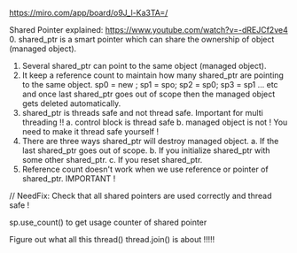 https://miro.com/app/board/o9J_l-Ka3TA=/

Shared Pointer explained:
https://www.youtube.com/watch?v=-dREJCf2ve4
0. shared_ptr is a smart pointer which can share the ownership of object (managed object).
1. Several shared_ptr can point to the same object (managed object).
2. It keep a reference count to maintain how many shared_ptr are pointing to the same object.
    sp0 = new ; sp1 = spo; sp2 = sp0; sp3 = sp1 ... etc
   and once last shared_ptr goes out of scope then the managed object gets deleted automatically.
3. shared_ptr is threads safe and not thread safe. Important for multi threading !!
   a. control block is thread safe
   b. managed object is not ! You need to make it thread safe yourself !
4. There are three ways shared_ptr will destroy managed object.
   a. If the last shared_ptr goes out of scope.
   b. If you initialize shared_ptr with some other shared_ptr.
   c. If you reset shared_ptr.
5. Reference count doesn't work when we use reference or pointer of shared_ptr. IMPORTANT !

// NeedFix: Check that all shared pointers are used correctly and thread safe !

sp.use_count() to get usage counter of shared pointer

Figure out what all this thread() thread.join() is about !!!!!
